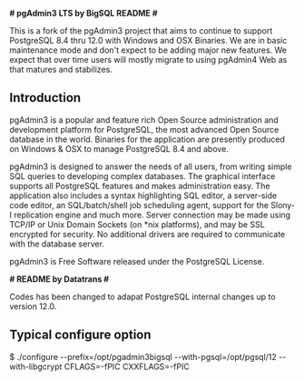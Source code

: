 **# pgAdmin3 LTS by BigSQL README #**

This is a fork of the pgAdmin3 project that aims to continue to support 
PostgreSQL 8.4 thru 12.0 with Windows and OSX Binaries.  We are in basic
maintenance mode and don't expect to be adding major new features.   We expect
that over time users will mostly migrate to using pgAdmin4 Web as that
matures and stabilizes.

 
Introduction
------------

pgAdmin3 is a popular and feature rich Open Source administration and
development platform for PostgreSQL, the most advanced Open Source database in
the world. Binaries for the application are presently produced on Windows & OSX
to manage PostgreSQL 8.4 and above.

pgAdmin3 is designed to answer the needs of all users, from writing simple 
SQL queries to developing complex databases. The graphical interface supports 
all PostgreSQL features and makes administration easy. The application also 
includes a syntax highlighting SQL editor, a server-side code editor, an 
SQL/batch/shell job scheduling agent, support for the Slony-I replication 
engine and much more. Server connection may be made using TCP/IP or Unix Domain
Sockets (on *nix platforms), and may be SSL encrypted for security. No 
additional drivers are required to communicate with the database server.

pgAdmin3 is Free Software released under the PostgreSQL License.

**# README by Datatrans #**

Codes has been changed to adapat PostgreSQL internal changes up to version 12.0.

Typical configure option
------------------------

$ ./configure --prefix=/opt/pgadmin3bigsql --with-pgsql=/opt/pgsql/12 --with-libgcrypt CFLAGS=-fPIC CXXFLAGS=-fPIC
